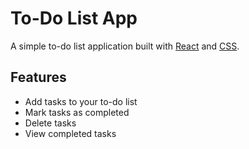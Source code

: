 # To-Do List App

A simple to-do list application built with [React](https://reactjs.org/) and [CSS](https://developer.mozilla.org/en-US/docs/Web/CSS).

## Features

- Add tasks to your to-do list
- Mark tasks as completed
- Delete tasks
- View completed tasks

